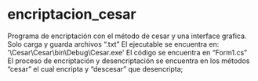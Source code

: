 # encriptacion_cesar
Programa de encriptación con el método de cesar y una interface grafica.
Solo carga y guarda archivos “.txt”
El ejecutable se encuentra en:
'\Cesar\Cesar\bin\Debug\Cesar.exe'
El código se encuentra en “Form1.cs”
El proceso de encriptación y desencriptación se encuentra en los métodos “cesar” el cual encripta y “descesar” que desencripta;

